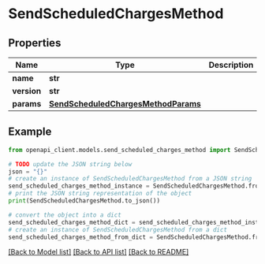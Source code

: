 # SendScheduledChargesMethod


## Properties

Name | Type | Description | Notes
------------ | ------------- | ------------- | -------------
**name** | **str** |  | 
**version** | **str** |  | [optional] 
**params** | [**SendScheduledChargesMethodParams**](SendScheduledChargesMethodParams.md) |  | [optional] 

## Example

```python
from openapi_client.models.send_scheduled_charges_method import SendScheduledChargesMethod

# TODO update the JSON string below
json = "{}"
# create an instance of SendScheduledChargesMethod from a JSON string
send_scheduled_charges_method_instance = SendScheduledChargesMethod.from_json(json)
# print the JSON string representation of the object
print(SendScheduledChargesMethod.to_json())

# convert the object into a dict
send_scheduled_charges_method_dict = send_scheduled_charges_method_instance.to_dict()
# create an instance of SendScheduledChargesMethod from a dict
send_scheduled_charges_method_from_dict = SendScheduledChargesMethod.from_dict(send_scheduled_charges_method_dict)
```
[[Back to Model list]](../README.md#documentation-for-models) [[Back to API list]](../README.md#documentation-for-api-endpoints) [[Back to README]](../README.md)


